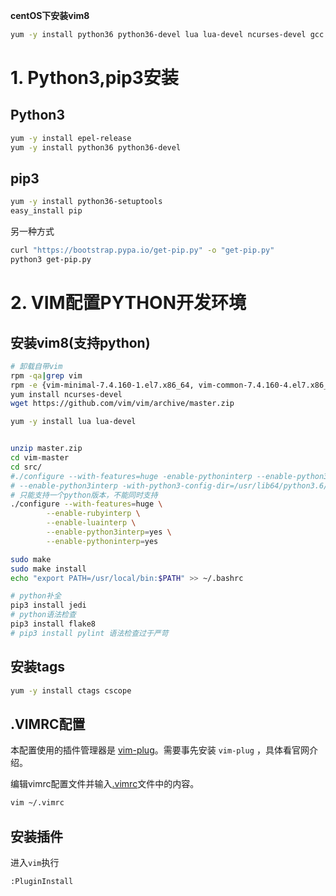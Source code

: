 **centOS下安装vim8**

``` sh
yum -y install python36 python36-devel lua lua-devel ncurses-devel gcc gcc-c++ ctags cscope
```

# 1. Python3,pip3安装
## Python3

``` sh
yum -y install epel-release
yum -y install python36 python36-devel
```

## pip3
``` sh
yum -y install python36-setuptools
easy_install pip
```
另一种方式
``` sh
curl "https://bootstrap.pypa.io/get-pip.py" -o "get-pip.py"
python3 get-pip.py
```

# 2. VIM配置PYTHON开发环境

## 安装vim8(支持python)

``` sh
# 卸载自带vim
rpm -qa|grep vim
rpm -e {vim-minimal-7.4.160-1.el7.x86_64, vim-common-7.4.160-4.el7.x86_64, vim-enhanced-7.4.160-4.el7.x86_64, vim-filesystem-7.4.160-4.el7.x86_64}
yum install ncurses-devel
wget https://github.com/vim/vim/archive/master.zip

yum -y install lua lua-devel


unzip master.zip
cd vim-master
cd src/
#./configure --with-features=huge -enable-pythoninterp --enable-python3interp --with-python-config-dir=/u/usr/lib64/python2.7/config/ -with-python3-config-dir=/usr/lib64/python3.6/config-3.6m-x86_64-linux-gnu/sudo make
# --enable-python3interp -with-python3-config-dir=/usr/lib64/python3.6/config-3.6m-x86_64-linux-gnu/
# 只能支持一个python版本，不能同时支持
./configure --with-features=huge \
        --enable-rubyinterp \
        --enable-luainterp \
        --enable-python3interp=yes \
        --enable-pythoninterp=yes

sudo make
sudo make install
echo "export PATH=/usr/local/bin:$PATH" >> ~/.bashrc

# python补全
pip3 install jedi
# python语法检查
pip3 install flake8
# pip3 install pylint 语法检查过于严苛
```

## 安装tags

``` sh
yum -y install ctags cscope
```

## .VIMRC配置

本配置使用的插件管理器是 [vim-plug](https://github.com/junegunn/vim-plug)。需要事先安装 `vim-plug` ，具体看官网介绍。

编辑vimrc配置文件并输入[.vimrc](https://github.com/Tianer1123/config/blob/master/vimrc/.vimrc)文件中的内容。
``` sh
vim ~/.vimrc
```

## 安装插件
进入`vim`执行
``` vim
:PluginInstall
```
